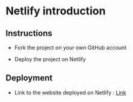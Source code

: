# Netlify introduction

## Instructions

* Fork the project on your own GitHub account

* Deploy the project on Netlify

## Deployment

* Link to the website deployed on Netlify : [Link](https://priceless-tesla-bcb677.netlify.com/)
